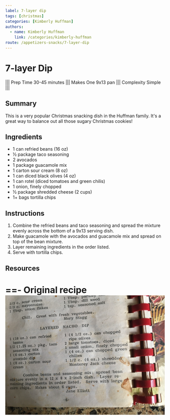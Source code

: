 ```yaml
---
label: 7-layer dip
tags: [christmas]
categories: [Kimberly Huffman]
authors:
  - name: Kimberly Huffman
    link: /categories/kimberly-huffman
route: /appetizers-snacks/7-layer-dip
---
```


# 7-layer Dip
<!--- ![](/static/banners/???.webp) --->

||| Prep Time
30-45 minutes
||| Makes
One 9x13 pan
||| Complexity
Simple
|||

## Summary
This is a very popular Christmas snacking dish in the Huffman family. It's a great way to balance out all those sugary Christmas cookies!

## Ingredients
- 1 can refried beans (16 oz)
- ½ package taco seasoning
- 2 avocados
- 1 package guacamole mix
- 1 carton sour cream (8 oz)
- 1 can diced black olives (4 oz)
- 1 can rotel (diced tomatoes and green chilis)
- 1 onion, finely chopped
- ½ package shredded cheese (2 cups)
- 1+ bags tortilla chips

## Instructions
1. Combine the refried beans and taco seasoning and spread the mixture evenly across the bottom of a 9x13 serving dish.
2. Make guacamole with the avocados and guacamole mix and spread on top of the bean mixture.
3. Layer remaining ingredients in the order listed.
4. Serve with tortilla chips.

## Resources
==- Original recipe
![](/static/recipes/7-layer-dip.jpg)
===
